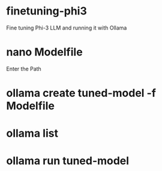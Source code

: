 # finetuning-phi3
Fine tuning Phi-3 LLM and running it with Ollama
# nano Modelfile
Enter the Path
# ollama create tuned-model -f Modelfile
# ollama list
# ollama run tuned-model

